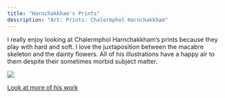 ```yaml
---
title: "Harnchakkham's Prints"
description: "Art: Prints: Chalermphol Harnchakkham"
---
```

I really enjoy looking at Chalermphol Harnchakkham’s prints because they play with hard and soft. I love the juxtaposition between the macabre skeleton and the dainty flowers. All of his illustrations have a happy air to them despite their sometimes morbid subject matter.    

<img src="/Blog/img/skel.png" class="pic">

<a class="moreinfo" href="https://huebucketshop.myshopify.com/"> Look at more of his work</a>
